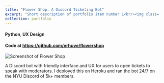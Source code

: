 ```yaml
---
title: "Flower Shop: A Discord Ticketing Bot"
excerpt: "Short description of portfolio item number 1<br/><img class='five-three' src='https://erhuve.github.io/_pages/image-1.png'>"
collection: portfolio
---
```


#### Python, UX Design

#### Code at <a href="https://github.com/erhuve/flowershop">https://github.com/erhuve/flowershop</a>

<img src='https://erhuve.github.io/_pages/image-1.png' alt="Screenshot of Flower Shop">

A Discord bot with friendly interface and UX for users to open tickets to speak with moderators. I deployed this on Heroku and ran the bot 24/7 on the NYU Discord of 5k+ members.
